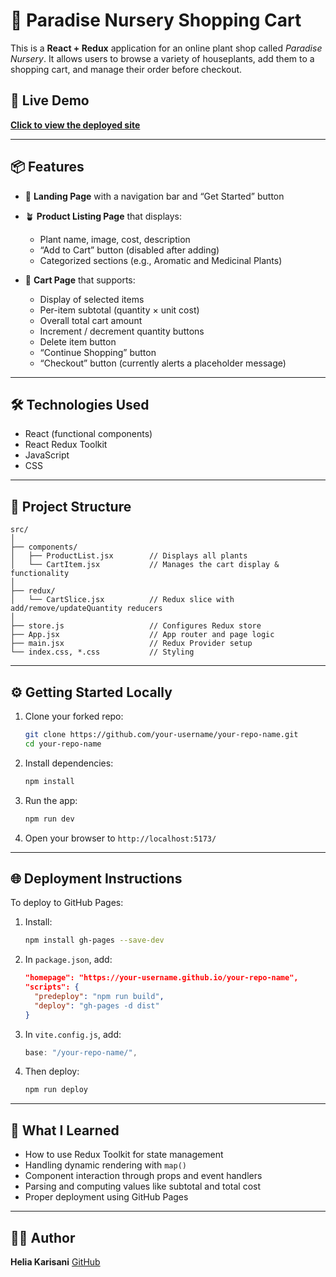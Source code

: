 
# 🌿 Paradise Nursery Shopping Cart

This is a **React + Redux** application for an online plant shop called *Paradise Nursery*. It allows users to browse a variety of houseplants, add them to a shopping cart, and manage their order before checkout.

## 🚀 Live Demo

**[Click to view the deployed site](https://Helia-Karisani.github.io/repo-name/)**


---

## 📦 Features

* 🌱 **Landing Page** with a navigation bar and “Get Started” button
* 🪴 **Product Listing Page** that displays:

  * Plant name, image, cost, description
  * “Add to Cart” button (disabled after adding)
  * Categorized sections (e.g., Aromatic and Medicinal Plants)
* 🛒 **Cart Page** that supports:

  * Display of selected items
  * Per-item subtotal (quantity × unit cost)
  * Overall total cart amount
  * Increment / decrement quantity buttons
  * Delete item button
  * “Continue Shopping” button
  * “Checkout” button (currently alerts a placeholder message)

---

## 🛠 Technologies Used

* React (functional components)
* React Redux Toolkit
* JavaScript
* CSS

---

## 📁 Project Structure

```
src/
│
├── components/
│   ├── ProductList.jsx        // Displays all plants
│   └── CartItem.jsx           // Manages the cart display & functionality
│
├── redux/
│   └── CartSlice.jsx          // Redux slice with add/remove/updateQuantity reducers
│
├── store.js                   // Configures Redux store
├── App.jsx                    // App router and page logic
├── main.jsx                   // Redux Provider setup
└── index.css, *.css           // Styling
```

---

## ⚙️ Getting Started Locally

1. Clone your forked repo:

   ```bash
   git clone https://github.com/your-username/your-repo-name.git
   cd your-repo-name
   ```

2. Install dependencies:

   ```bash
   npm install
   ```

3. Run the app:

   ```bash
   npm run dev
   ```

4. Open your browser to `http://localhost:5173/`

---

## 🌐 Deployment Instructions

To deploy to GitHub Pages:

1. Install:

   ```bash
   npm install gh-pages --save-dev
   ```

2. In `package.json`, add:

   ```json
   "homepage": "https://your-username.github.io/your-repo-name",
   "scripts": {
     "predeploy": "npm run build",
     "deploy": "gh-pages -d dist"
   }
   ```

3. In `vite.config.js`, add:

   ```js
   base: "/your-repo-name/",
   ```

4. Then deploy:

   ```bash
   npm run deploy
   ```

---

## 🧠 What I Learned

* How to use Redux Toolkit for state management
* Handling dynamic rendering with `map()`
* Component interaction through props and event handlers
* Parsing and computing values like subtotal and total cost
* Proper deployment using GitHub Pages

---

## 🙋‍♀️ Author

**Helia Karisani**
[GitHub](https://github.com/Helia-Karisani)
